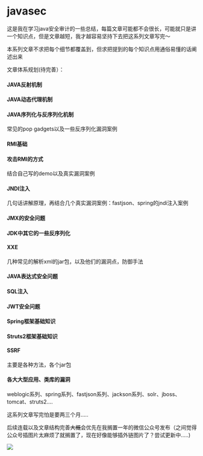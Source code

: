 # javasec
这是我在学习java安全审计的一些总结，每篇文章可能都不会很长，可能就只是讲一个知识点，但是文章越短，我才越容易坚持下去把这系列文章写完～

本系列文章不求把每个细节都覆盖到，但求把提到的每个知识点用通俗易懂的话阐述出来

文章体系规划(待完善）：
#### JAVA反射机制
#### JAVA动态代理机制
#### JAVA序列化与反序列化机制
常见的pop gadgets以及一些反序列化漏洞案例
#### RMI基础
#### 攻击RMI的方式
结合自己写的demo以及真实漏洞案例
#### JNDI注入

几句话讲解原理，再结合几个真实漏洞案例：fastjson、spring的jndi注入案例
#### JMX的安全问题

#### JDK中其它的一些反序列化

#### XXE

几种常见的解析xml的jar包，以及他们的漏洞点，防御手法

#### JAVA表达式安全问题

#### SQL注入

#### JWT安全问题

#### Spring框架基础知识

#### Struts2框架基础知识

#### SSRF
主要是各种方法，各个jar包

#### 各大大型应用、类库的漏洞

weblogic系列、spring系列、fastjson系列、jackson系列、solr、jboss、tomcat、struts2....


这系列文章写完怕是要两三个月.....

后续连载以及文章结构完善~~大概~~会优先在我搁置一年的微信公众号发布（之间觉得公众号插图片太麻烦了就搁置了，现在好像能够插外链图片了？尝试更新中.....)


![](wechat.png)



